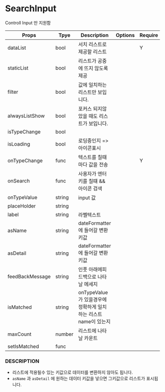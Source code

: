 # SearchInput

Controll Input 만 지원함

| Props           | Tpye   | Description                                                      | Options | Require | Default |
| --------------- | ------ | ---------------------------------------------------------------- | ------- | ------- | ------- |
| dataList        | bool   | 서치 리스트로 제공할 리스트                                      |         | Y       | false   |
| staticList      | bool   | 리스트가 공중에 뜨지 않도록 제공                                 |         |         | false   |
| filter          | bool   | 값에 일치하는리스트만 보입니다.                                  |         |         | false   |
| alwaysListShow  | bool   | 포커스 되지않았을 때도 리스트가 보입니다.                        |         |         | false   |
| isTypeChange    | bool   |                                                                  |         |         | false   |
| isLoading       | bool   | 로딩중인지 => 아이콘표시                                         |         |         | false   |
| onTypeChange    | func   | 텍스트를 칠때마다 값을 전송                                      |         | Y       | false   |
| onSearch        | func   | 사용자가 엔터키를 칠떄 && 아이콘 검색                            |         |         |         |
| onTypeValue     | string | input 값                                                         |         |         | Y       |
| placeHolder     | string |                                                                  |         |         |         |
| label           | string | 라벨텍스트                                                       |         |         |         |
| asName          | string | dateFormatter에 들어갈 변환 키값                                 |         |         |         |
| asDetail        | string | dateFormatter에 들어갈 변환 키값                                 |         |         |         |
| feedBackMessage | string | 인풋 아래에피드백으로 나타날 메세지                              |         |         |         |
| isMatched       | string | onTypeValue 가 있을경우에 정확하게 일치하는 리스트 name이 있는지 |         |         |         |
| maxCount        | number | 리스트에 나타날 카운트                                           |         |         | 999     |
| setIsMatched    | func   |                                                                  |         |         |         |

### DESCRIPTION

- 리스트에 적용될수 있는 키값으로 데이터를 변환하지 않아도 됩니다.
- <code>asName</code> 과 <code>asDetail</code> 에 원하는 데이터 키값을 넣으면 그키값으로 리스트가 표시됩니다.
